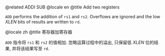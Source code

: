 @related ADDI SUB
@locale en
@title Add two registers

`ADD` performs the addition of `rs1` and `rs2`.
Overflows are ignored and the low _XLEN_ bits of results are written to `rd`.

@locale zh
@title 寄存器加寄存器

`ADD` 指令将 `rs1` 和 `rs2` 的值相加.
忽略运算过程中的溢出, 只保留低 _XLEN_ 位的结果, 并将该结果写至 `rd`.